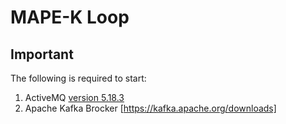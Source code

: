 # MAPE-K Loop

## Important
The following is required to start:
1. ActiveMQ [version 5.18.3](https://activemq.apache.org/components/classic/download/)
2. Apache Kafka Brocker [https://kafka.apache.org/downloads]
